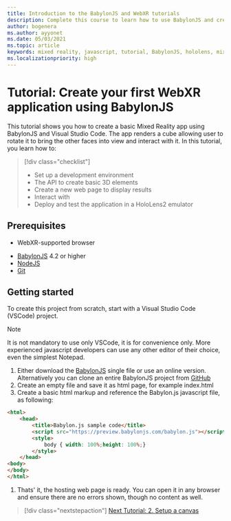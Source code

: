 ```yaml
---
title: Introduction to the BabylonJS and WebXR tutorials
description: Complete this course to learn how to use BabylonJS and create basic Mixed Reality application.
author: bogenera
ms.author: ayyonet
ms.date: 05/03/2021
ms.topic: article
keywords: mixed reality, javascript, tutorial, BabylonJS, hololens, mixed reality, UWP, Windows 10
ms.localizationpriority: high
---
```


# Tutorial: Create your first WebXR application using BabylonJS

This tutorial shows you how to create a basic Mixed Reality app using BabylonJS and Visual Studio Code. The app renders a cube allowing user to rotate it to bring the other faces into view and interact with it. In this tutorial, you learn how to:

> [!div class="checklist"]
> * Set up a development environment
> * The API to create basic 3D elements  
> * Create a new web page to display results
> * Interact with 
> * Deploy and test the application in a HoloLens2 emulator

## Prerequisites

* WebXR-supported browser
<!-- Perhaps list the browsers explicitly? Microsoft Edge 2020 or later, Chrome 79, Firefox? -->
* [BabylonJS](https://doc.babylonjs.com/divingDeeper/developWithBjs/frameworkVers) 4.2 or higher
* [NodeJS](https://nodejs.org/)
* [Git](https://git-scm.com/)

## Getting started

To create this project from scratch, start with a Visual Studio Code (VSCode) project.

> [!NOTE]
> It is not mandatory to use only VSCode, it is for convenience only. More experienced javascript developers can
use any other editor of their choice, even the simplest Notepad.

1. Either download the [BabylonJS](https://doc.babylonjs.com/divingDeeper/developWithBjs/frameworkVers) single file or use an online version. Alternatively you can clone an entire BabylonJS project from [GitHub](https://github.com/BabylonJS/Babylon.js)
1. Create an empty file and save it as html page, for example index.html
1. Create a basic html markup and reference the Babylon.js javascript file, as following:

```html
<html>
    <head>
        <title>Babylon.js sample code</title>
        <script src="https://preview.babylonjs.com/babylon.js"></script>
        <style>
            body { width: 100%;height: 100%;}
        </style>
    </head>
<body>
</body>
</html>
```

1. Thats' it, the hosting web page is ready. You can open it in any browser and ensure there are no errors shown, though no content as well.

> [!div class="nextstepaction"]
> [Next Tutorial: 2. Setup a canvas](setup-canvas-02.md)
